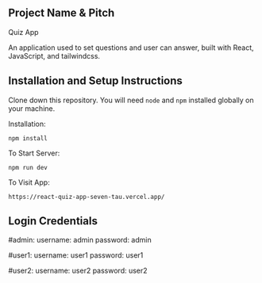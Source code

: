 ## Project Name & Pitch

Quiz App 

An application used to set questions and user can answer, built with React, JavaScript, and tailwindcss.

## Installation and Setup Instructions

Clone down this repository. You will need `node` and `npm` installed globally on your machine.  

Installation:

`npm install`    

To Start Server:

`npm run dev`  

To Visit App:

`https://react-quiz-app-seven-tau.vercel.app/`  

## Login Credentials

#admin:
username: admin
password: admin

#user1:
username: user1
password: user1

#user2:
username: user2
password: user2